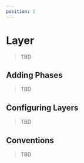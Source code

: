 ```yaml
---
position: 2
---
```


# Layer

> TBD

## Adding Phases

> TBD

## Configuring Layers

> TBD

## Conventions

> TBD
